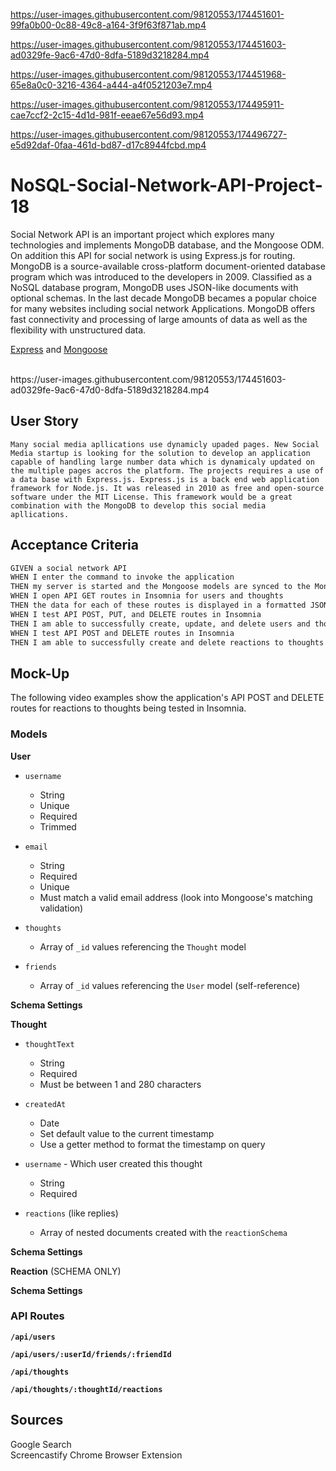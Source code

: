 https://user-images.githubusercontent.com/98120553/174451601-99fa0b00-0c88-49c8-a164-3f9f63f871ab.mp4 

https://user-images.githubusercontent.com/98120553/174451603-ad0329fe-9ac6-47d0-8dfa-5189d3218284.mp4

https://user-images.githubusercontent.com/98120553/174451968-65e8a0c0-3216-4364-a444-a4f0521203e7.mp4

https://user-images.githubusercontent.com/98120553/174495911-cae7ccf2-2c15-4d1d-981f-eeae67e56d93.mp4

https://user-images.githubusercontent.com/98120553/174496727-e5d92daf-0faa-461d-bd87-d17c8944fcbd.mp4




# NoSQL-Social-Network-API-Project-18

Social Network API is an important project which explores many technologies and implements MongoDB database, and the Mongoose ODM. On addition this API for social network is using Express.js for routing.</br>
MongoDB is a source-available cross-platform document-oriented database program which was introduced to the developers in 2009. Classified as a NoSQL database program, MongoDB uses JSON-like documents with optional schemas. In the last decade MongoDB becames a popular choice for many websites including social network Applications. MongoDB offers fast connectivity and processing of large amounts of data as well as the flexibility with unstructured data. 

[Express](https://www.npmjs.com/package/express) and [Mongoose](https://www.npmjs.com/package/mongoose)

 </br>
https://user-images.githubusercontent.com/98120553/174451603-ad0329fe-9ac6-47d0-8dfa-5189d3218284.mp4

## User Story

```
Many social media apllications use dynamicly upaded pages. New Social Media startup is looking for the solution to develop an application capable of handling large number data which is dynamicaly updated on the multiple pages accros the platform. The projects requires a use of a data base with Express.js. Express.js is a back end web application framework for Node.js. It was released in 2010 as free and open-source software under the MIT License. This framework would be a great combination with the MongoDB to develop this social media apllications.
```


## Acceptance Criteria

```md
GIVEN a social network API
WHEN I enter the command to invoke the application
THEN my server is started and the Mongoose models are synced to the MongoDB database
WHEN I open API GET routes in Insomnia for users and thoughts
THEN the data for each of these routes is displayed in a formatted JSON
WHEN I test API POST, PUT, and DELETE routes in Insomnia
THEN I am able to successfully create, update, and delete users and thoughts in my database
WHEN I test API POST and DELETE routes in Insomnia
THEN I am able to successfully create and delete reactions to thoughts and add and remove friends to a user’s friend list
```


## Mock-Up

The following video examples show the application's API POST and DELETE routes for reactions to thoughts being tested in Insomnia.

### Models

**User**

* `username`
    * String
    * Unique
    * Required
    * Trimmed

* `email`
    * String
    * Required
    * Unique
    * Must match a valid email address (look into Mongoose's matching validation)

* `thoughts`
    * Array of `_id` values referencing the `Thought` model

* `friends`
    * Array of `_id` values referencing the `User` model (self-reference)

**Schema Settings**

**Thought**

* `thoughtText`
    * String
    * Required
    * Must be between 1 and 280 characters

* `createdAt`
    * Date
    * Set default value to the current timestamp
    * Use a getter method to format the timestamp on query

* `username` - Which user created this thought
    * String
    * Required

* `reactions` (like replies)
    * Array of nested documents created with the `reactionSchema`

**Schema Settings**

**Reaction** (SCHEMA ONLY)

**Schema Settings**

### API Routes

**`/api/users`**

**`/api/users/:userId/friends/:friendId`**

**`/api/thoughts`**

**`/api/thoughts/:thoughtId/reactions`**

## Sources
Google Search </br>
Screencastify Chrome Browser Extension </br>
